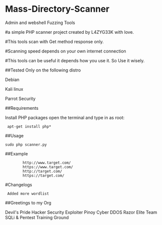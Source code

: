 # Mass-Directory-Scanner
Admin and webshell Fuzzing Tools
  
#a simple PHP scanner project created by L4ZYG33K with love.

#This tools scan with Get method response only.

#Scanning speed depends on your own internet connection

#This tools can be useful it depends how you use it. So Use it wisely.


##Tested Only on the following distro

Debian

Kali linux

Parrot Security



##Requirements

Install PHP packages open the terminal and type in as root:

     apt-get install php*


##Usage

    sudo php scanner.py
    

##Example

            http://www.target.com/
            https://www.target.com/
            http://target.com/
            https://target.com/
            
            
 #Changelogs
 
     Added more wordlist
     
     
    
##Greetings to my Org

Devil's Pride Hacker
Security Exploiter
Pinoy Cyber DDOS
Razor Elite Team
SQLi & Pentest Training Ground



